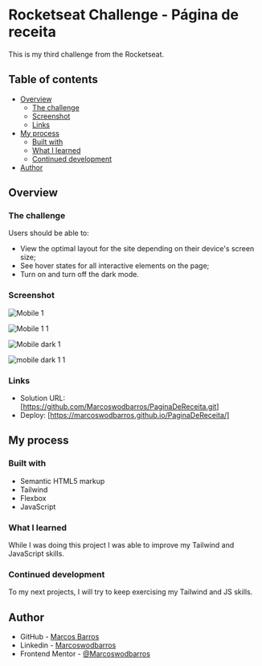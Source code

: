 # Rocketseat Challenge - Página de receita

This is my third challenge from the Rocketseat.

## Table of contents

- [Overview](#overview)
  - [The challenge](#the-challenge)
  - [Screenshot](#screenshot)
  - [Links](#links)
- [My process](#my-process)
  - [Built with](#built-with)
  - [What I learned](#what-i-learned)
  - [Continued development](#continued-development)
- [Author](#author)


## Overview

### The challenge

Users should be able to:

- View the optimal layout for the site depending on their device's screen size;
- See hover states for all interactive elements on the page;
- Turn on and turn off the dark mode.

### Screenshot

![Mobile 1](https://user-images.githubusercontent.com/108278189/218898188-10e71d12-6730-4383-aed9-df965d03f733.png)

![Mobile 1 1](https://user-images.githubusercontent.com/108278189/218898201-7ddf4161-1388-42f9-a712-6128adc1ffe2.png)

![Mobile dark 1](https://user-images.githubusercontent.com/108278189/218898208-9910f61d-0337-4237-83c0-3fd8e0de84e9.png)

![mobile dark 1 1](https://user-images.githubusercontent.com/108278189/218898219-9e2c68e7-6367-437b-b20f-8d848d15208f.png)

### Links

- Solution URL: [https://github.com/Marcoswodbarros/PaginaDeReceita.git]
- Deploy: [https://marcoswodbarros.github.io/PaginaDeReceita/]


## My process

### Built with

- Semantic HTML5 markup
- Tailwind
- Flexbox
- JavaScript

### What I learned

While I was doing this project I was able to improve my Tailwind and JavaScript skills.

### Continued development

To my next projects, I will try to keep exercising my Tailwind and JS skills.


## Author

- GitHub - [Marcos Barros](https://github.com/Marcoswodbarros)
- Linkedin - [Marcoswodbarros](www.linkedin.com/in/marcoswodbarros)
- Frontend Mentor - [@Marcoswodbarros](https://www.frontendmentor.io/profile/Marcoswodbarros)
